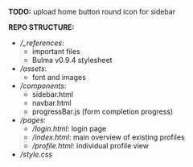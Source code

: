 **TODO:**
    upload home button round icon for sidebar

**REPO STRUCTURE:**
- */_references*:
    - important files
    - Bulma v0.9.4 stylesheet
- */assets*:  
    - font and images
- */components*:
    - sidebar.html
    - navbar.html
    - progressBar.js (form completion progress)
- */pages*:
    - */login.html*:    login page
    - */index.html*:    main overview of existing profiles
    - */profile.html*:  individual profile view
- */style.css*
